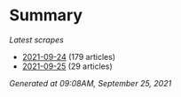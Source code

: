 # Summary
*Latest scrapes*
* [2021-09-24](https://github.com/nuuuwan/news_lk/blob/data/news_lk.2021-09-24.json) (179 articles)
* [2021-09-25](https://github.com/nuuuwan/news_lk/blob/data/news_lk.2021-09-25.json) (29 articles)

*Generated at 09:08AM, September 25, 2021*